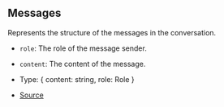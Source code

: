 ## Messages

Represents the structure of the messages in the conversation.
- `role`: The role of the message sender.
- `content`: The content of the message.

- Type: \{ content: string, role: Role }

- [Source](https://github.com/verleihernix/clashai/blob/580221aa13f2b13b59c03a36a2ac2c0e7c4a03b8/src/index.ts#L50)